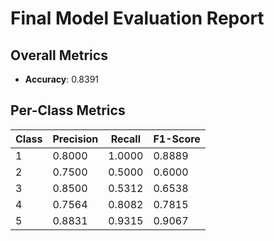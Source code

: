 # Final Model Evaluation Report

## Overall Metrics

- **Accuracy**: 0.8391

## Per-Class Metrics

| Class | Precision | Recall | F1-Score |
|-------|-----------|--------|----------|
| 1 | 0.8000 | 1.0000 | 0.8889 |
| 2 | 0.7500 | 0.5000 | 0.6000 |
| 3 | 0.8500 | 0.5312 | 0.6538 |
| 4 | 0.7564 | 0.8082 | 0.7815 |
| 5 | 0.8831 | 0.9315 | 0.9067 |
